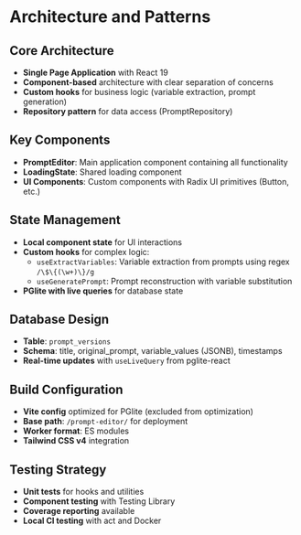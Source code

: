 # Architecture and Patterns

## Core Architecture
- **Single Page Application** with React 19
- **Component-based** architecture with clear separation of concerns
- **Custom hooks** for business logic (variable extraction, prompt generation)
- **Repository pattern** for data access (PromptRepository)

## Key Components
- **PromptEditor**: Main application component containing all functionality
- **LoadingState**: Shared loading component
- **UI Components**: Custom components with Radix UI primitives (Button, etc.)

## State Management
- **Local component state** for UI interactions
- **Custom hooks** for complex logic:
  - `useExtractVariables`: Variable extraction from prompts using regex `/\$\{(\w+)\}/g`
  - `useGeneratePrompt`: Prompt reconstruction with variable substitution
- **PGlite with live queries** for database state

## Database Design
- **Table**: `prompt_versions`
- **Schema**: title, original_prompt, variable_values (JSONB), timestamps
- **Real-time updates** with `useLiveQuery` from pglite-react

## Build Configuration
- **Vite config** optimized for PGlite (excluded from optimization)
- **Base path**: `/prompt-editor/` for deployment
- **Worker format**: ES modules
- **Tailwind CSS v4** integration

## Testing Strategy
- **Unit tests** for hooks and utilities
- **Component testing** with Testing Library
- **Coverage reporting** available
- **Local CI testing** with act and Docker